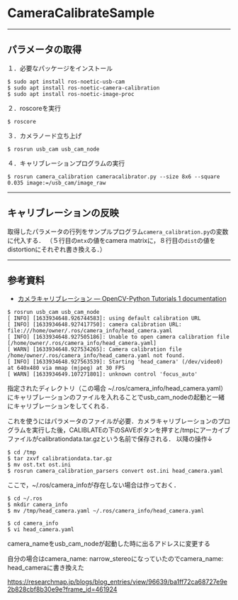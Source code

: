 # CameraCalibrateSample
---
パラメータの取得
---

１．必要なパッケージをインストール

```
$ sudo apt install ros-noetic-usb-cam
$ sudo apt install ros-noetic-camera-calibration
$ sudo apt install ros-noetic-image-proc 
```

２．roscoreを実行

```
$ roscore
```

３．カメラノード立ち上げ

```
$ rosrun usb_cam usb_cam_node
```
４．キャリブレーションプログラムの実行

```
$ rosrun camera_calibration cameracalibrator.py --size 8x6 --square 0.035 image:=/usb_cam/image_raw
```

---
キャリブレーションの反映
---
取得したパラメータの行列をサンプルプログラム`camera_calibration.py`の変数に代入する．
（５行目の`mtx`の値をcamera matrixに，８行目の`dist`の値をdistortionにそれぞれ書き換える．）


---
参考資料
---
* [カメラキャリブレーション — OpenCV-Python Tutorials 1 documentation](http://labs.eecs.tottori-u.ac.jp/sd/Member/oyamada/OpenCV/html/py_tutorials/py_calib3d/py_calibration/py_calibration.html)




```
$ rosrun usb_cam usb_cam_node
[ INFO] [1633934648.926744583]: using default calibration URL
[ INFO] [1633934648.927417750]: camera calibration URL: file:///home/owner/.ros/camera_info/head_camera.yaml
[ INFO] [1633934648.927505186]: Unable to open camera calibration file [/home/owner/.ros/camera_info/head_camera.yaml]
[ WARN] [1633934648.927534265]: Camera calibration file /home/owner/.ros/camera_info/head_camera.yaml not found.
[ INFO] [1633934648.927563539]: Starting 'head_camera' (/dev/video0) at 640x480 via mmap (mjpeg) at 30 FPS
[ WARN] [1633934649.107271801]: unknown control 'focus_auto'
```
指定されたディレクトリ（この場合 ~/.ros/camera_info/head_camera.yaml）にキャリブレーションのファイルを入れることでusb_cam_nodeの起動と一緒にキャリブレーションをしてくれる．

これを使うにはパラメータのファイルが必要．カメラキャリブレーションのプログラムを実行した後，CALIBLATEの下のSAVEボタンを押すと/tmpにアーカイブファイルがcalibrationdata.tar.gzという名前で保存される．
以降の操作↓
```
$ cd /tmp
$ tar zxvf calibrationdata.tar.gz
$ mv ost.txt ost.ini 
$ rosrun camera_calibration_parsers convert ost.ini head_camera.yaml
```

ここで，~/.ros/camera_infoが存在しない場合は作っておく．

```
$ cd ~/.ros
$ mkdir camera_info
$ mv /tmp/head_camera.yaml ~/.ros/camera_info/head_camera.yaml
```

```
$ cd camera_info
$ vi head_camera.yaml
```
camera_nameをusb_cam_nodeが起動した時に出るアドレスに変更する

自分の場合はcamera_name: narrow_stereoになっていたのでcamera_name: head_cameraに書き換えた


https://researchmap.jp/blogs/blog_entries/view/96639/ba1ff72ca68727e9e2b828cbf8b30e9e?frame_id=461924


